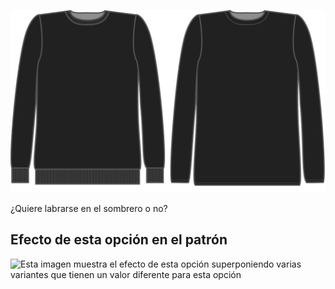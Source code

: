 ![Tejido acanalado](ribbing.svg)

¿Quiere labrarse en el sombrero o no?

## Efecto de esta opción en el patrón

![Esta imagen muestra el efecto de esta opción superponiendo varias variantes que tienen un valor diferente para esta opción](sven\_ribbing\_sample.svg "Efecto de esta opción en el patrón")
